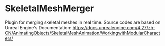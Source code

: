 # SkeletalMeshMerger
 
Plugin for merging skeletal meshes in real time. Source codes are based on Unreal Engine's Documentation: 
https://docs.unrealengine.com/4.27/zh-CN/AnimatingObjects/SkeletalMeshAnimation/WorkingwithModularCharacters/